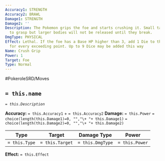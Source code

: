 ```yaml
---
Accuracy1: STRENGTH
Accuracy2: BRAWL
Damage1: STRENGTH
Damage2: ''
Description: The Pokemon grips the foe and starts crushing it. Small targets are difficult
  to grasp but larger bodies will not be released until they break.
DmgType: PHYSICAL
Effect: Lethal. If the foe has a Base HP higher than 3, add 1 Die to the Damage pool
  for every exceeding point. Up to 9 Dice may be added this way
Name: Crush Grip
Power: 1
Target: Foe
Type: Normal
---
```


#PokeroleSRD/Moves

## `= this.name` 
*`= this.Description`*

**Accuracy:** `= this.Accuracy1` + `= this.Accuracy2`
**Damage:** `= this.Power` `= choice(length(this.Damage1)=0, "","\+ "+ this.Damage1)` `= choice(length(this.Damage2)=0, "","\+ "+ this.Damage2)`

| Type          | Target          | Damage Type          | Power          |
| ------------- | --------------- | ---------------- | -------------- |
| `= this.Type` | `= this.Target` | `= this.DmgType` | `= this.Power` | 

**Effect:** `= this.Effect`